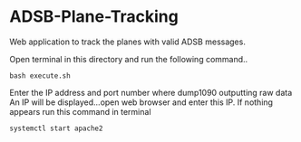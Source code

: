 # ADSB-Plane-Tracking
Web application to track the planes with valid ADSB messages.

Open terminal in this directory and run the following command..
```
bash execute.sh
```
Enter the IP address and port number where dump1090 outputting raw data
An IP will be displayed...open web browser and enter this IP.
If nothing appears run this command in terminal
```
systemctl start apache2
```